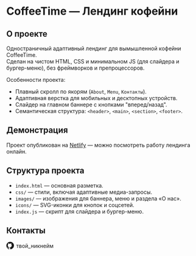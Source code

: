# CoffeeTime — Лендинг кофейни

## О проекте
Одностраничный адаптивный лендинг для вымышленной кофейни CoffeeTime.  
Сделан на чистом HTML, CSS и минимальном JS (для слайдера и бургер-меню), без фреймворков и препроцессоров.

Особенности проекта:
- Плавный скролл по якорям (`About`, `Menu`, `Контакты`).
- Адаптивная верстка для мобильных и десктопных устройств.
- Слайдер на главном баннере с кнопками "вперед/назад".
- Семантическая структура: `<header>`, `<main>`, `<section>`, `<footer>`.

## Демонстрация
Проект опубликован на [Netlify](https://твоя-ссылка-на-netlify.netlify.app) — можно посмотреть работу лендинга онлайн.

## Структура проекта
- `index.html` — основная разметка.
- `css/` — стили, включая адаптивные медиа-запросы.
- `images/` — изображения для баннера, меню и раздела «О нас».
- `icons/` — SVG-иконки для кнопок и соцсетей.
- `index.js` — скрипт для слайдера и бургер-меню.

## Контакты

<a href="https://github.com/anna-sahradyan/coffee-time-landing" target="_blank" rel="noopener noreferrer" style="text-decoration:none; display:inline-flex; align-items:center; gap:6px;">
  <svg height="20" width="20" viewBox="0 0 16 16" fill="currentColor" xmlns="http://www.w3.org/2000/svg">
    <path fill-rule="evenodd" clip-rule="evenodd" d="M8 0C3.58 0 0 3.58 0 8c0 3.54 2.29 6.53 5.47 7.59.4.07.55-.17.55-.38
      0-.19-.01-.82-.01-1.49-2.01.37-2.53-.49-2.69-.94-.09-.23-.48-.94-.82-1.13-.28-.15-.68-.52-.01-.53.63-.01
      1.08.58 1.23.82.72 1.21 1.87.87 2.33.66.07-.52.28-.87.51-1.07-1.78-.2-3.64-.89-3.64-3.95
      0-.87.31-1.59.82-2.15-.08-.2-.36-1.02.08-2.12 0 0 .67-.21 2.2.82a7.58 7.58 0 012 0c1.53-1.03
      2.2-.82 2.2-.82.44 1.1.16 1.92.08 2.12.51.56.82 1.27.82 2.15 0 3.07-1.87 3.75-3.65 3.95.29.25.54.73.54
      1.48 0 1.07-.01 1.93-.01 2.2 0 .21.15.46.55.38A8.013 8.013 0 0016 8c0-4.42-3.58-8-8-8z"/>
  </svg>
  твой_никнейм
</a>
